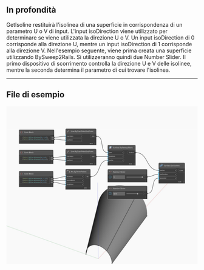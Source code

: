 ## In profondità
GetIsoline restituirà l'isolinea di una superficie in corrispondenza di un parametro U o V di input. L'input isoDirection viene utilizzato per determinare se viene utilizzata la direzione U o V. Un input isoDirection di 0 corrisponde alla direzione U, mentre un input isoDirection di 1 corrisponde alla direzione V. Nell'esempio seguente, viene prima creata una superficie utilizzando BySweep2Rails. Si utilizzeranno quindi due Number Slider. Il primo dispositivo di scorrimento controlla la direzione U e V delle isolinee, mentre la seconda determina il parametro di cui trovare l'isolinea.
___
## File di esempio

![GetIsoline](./Autodesk.DesignScript.Geometry.Surface.GetIsoline_img.jpg)

